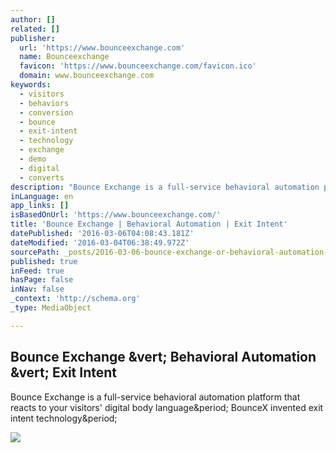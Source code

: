 ```yaml
---
author: []
related: []
publisher:
  url: 'https://www.bounceexchange.com'
  name: Bounceexchange
  favicon: 'https://www.bounceexchange.com/favicon.ico'
  domain: www.bounceexchange.com
keywords:
  - visitors
  - behaviors
  - conversion
  - bounce
  - exit-intent
  - technology
  - exchange
  - demo
  - digital
  - converts
description: "Bounce Exchange is a full-service behavioral automation platform that reacts to your visitors' digital body language. BounceX invented exit intent technology."
inLanguage: en
app_links: []
isBasedOnUrl: 'https://www.bounceexchange.com/'
title: 'Bounce Exchange | Behavioral Automation | Exit Intent'
datePublished: '2016-03-06T04:08:43.181Z'
dateModified: '2016-03-04T06:38:49.972Z'
sourcePath: _posts/2016-03-06-bounce-exchange-or-behavioral-automation-or-exit-intent.md
published: true
inFeed: true
hasPage: false
inNav: false
_context: 'http://schema.org'
_type: MediaObject

---
```

<article style=""><h1>Bounce Exchange &amp;vert; Behavioral Automation &amp;vert; Exit Intent</h1><p>Bounce Exchange is a full-service behavioral automation platform that reacts to your visitors' digital body language&amp;period; BounceX invented exit intent technology&amp;period;</p><img src="http://www-bounceexchange-staging.s3-website-us-east-1.amazonaws.com/assets/images/image-bx-logo-300x300.png" /></article>